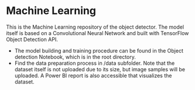 # Machine Learning

This is the Machine Learning repository of the object detector. The model itself is based on a Convolutional Neural Network and built with TensorFlow Object Detection API. 



- The model building and training procedure can be found in the Object detection Notebook, which is in the root directory.
- Find the data preparation process in /data subfolder. Note that the dataset itself is not uploaded due to its size, but image samples will be uploaded. A Power BI report is also accessible that visualizes the dataset.

